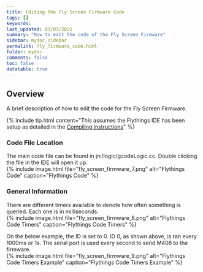 ```yaml
---
title: Editing the Fly Screen Firmware Code
tags: []
keywords: 
last_updated: 03/03/2022
summary: "How to edit the code of the Fly Screen Firmware"
sidebar: mydoc_sidebar
permalink: fly_firmware_code.html
folder: mydoc
comments: false
toc: false
datatable: true
---
```


## Overview

A brief description of how to edit the code for the Fly Screen Firmware.  

{% include tip.html content="This assumes the Flythings IDE has been setup as detailed in the [Compiling instructions](fly_firmware_compile.html)" %}

### Code File Location

The main code file can be found in jni/logic/gcodeLogic.cc. Double clicking the file in the IDE will open it up.  
{% include image.html file="fly_screen_firmware_7.png" alt="Flythings Code" caption="Flythings Code" %} 

### General Information

There are different timers available to denote how often something is queried. Each one is in milliseconds.  
{% include image.html file="fly_screen_firmware_8.png" alt="Flythings Code Timers" caption="Flythings Code Timers" %} 

On the below example, the ID is set to 0. ID 0, as shown above, is ran every 1000ms or 1s. The serial port is used every second to send M408 to the firmware.  
{% include image.html file="fly_screen_firmware_9.png" alt="Flythings Code Timers Example" caption="Flythings Code Timers Example" %} 